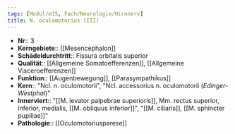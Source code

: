 ```yaml
---
tags: [Modul/m15, Fach/Neurologie/Hirnnerv]
title: N. oculomotorius (III)
---
```

- **Nr**:: 3
- **Kerngebiete**:: [[Mesencephalon]]
- **Schädeldurchtritt**:: Fissura orbitalis superior
- **Qualität**:: [[Allgemeine Somatoefferenzen]], [[Allgemeine Visceroefferenzen]]
- **Funktion**:: [[Augenbewegung]], [[Parasympathikus]]
- **Kern**:: "Ncl. n. oculomotorii", "Ncl. accessorius n. oculomotorii (*Edinger-Westphal*)"
- **Innerviert**:: "[[M. levator palpebrae superioris]], Mm. rectus superior, inferior, medialis, [[M. obliquus inferior]]", "[[M. ciliaris]], [[M. sphincter pupillae]]"
- **Pathologie**:: [[Oculomotoriusparese]]
